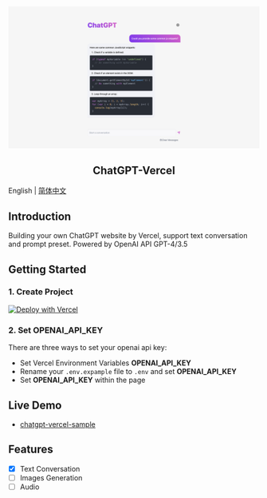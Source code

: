 ![](assets/preview.png)

<h2 align="center">ChatGPT-Vercel</h2>

English | [简体中文](./README.zh-CN.md)

## Introduction
Building your own ChatGPT website by Vercel, support text conversation and prompt preset. Powered by OpenAI API GPT-4/3.5

## Getting Started

### 1. Create Project
[![Deploy with Vercel](https://vercel.com/button)](https://vercel.com/new/clone?repository-url=https://github.com/GPTGenius/chatgpt-vercel&env=OPENAI_API_KEY)

### 2. Set OPENAI_API_KEY
There are three ways to set your openai api key:
- Set Vercel Environment Variables **OPENAI_API_KEY**
- Rename your `.env.expample` file to `.env` and set **OPENAI_API_KEY**
- Set **OPENAI_API_KEY** within the page

## Live Demo
- [chatgpt-vercel-sample](https://chatgpt-vercel-sample.vercel.app/)

## Features
- [x] Text Conversation
- [ ] Images Generation
- [ ] Audio
